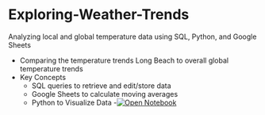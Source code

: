 # Exploring-Weather-Trends
Analyzing local and global temperature data using SQL, Python, and Google Sheets
- Comparing the temperature trends Long Beach to overall global temperature trends
- Key Concepts
  - SQL queries to retrieve and edit/store data
  - Google Sheets to calculate moving averages
  - Python to Visualize Data 
-[![Open Notebook](https://img.shields.io/badge/Jupyter-Open_Notebook-blue?logo=Jupyter)](projects/weather-trends-analysis.html)
